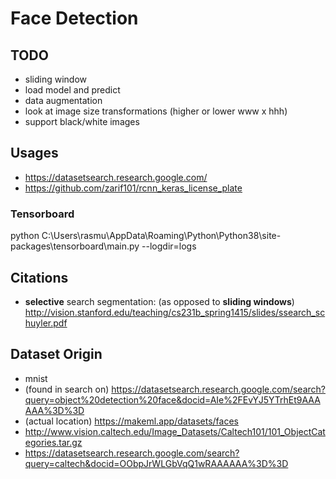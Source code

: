 # Face Detection

## TODO
* sliding window
* load model and predict
* data augmentation
* look at image size transformations (higher or lower www x hhh)
* support black/white images

## Usages
* https://datasetsearch.research.google.com/
* https://github.com/zarif101/rcnn_keras_license_plate

### Tensorboard
python C:\Users\rasmu\AppData\Roaming\Python\Python38\site-packages\tensorboard\main.py --logdir=logs

## Citations
* **selective** search segmentation: (as opposed to **sliding windows**)
http://vision.stanford.edu/teaching/cs231b_spring1415/slides/ssearch_schuyler.pdf

## Dataset Origin
* mnist
* (found in search on) https://datasetsearch.research.google.com/search?query=object%20detection%20face&docid=AIe%2FEvYJ5YTrhEt9AAAAAA%3D%3D
* (actual location) https://makeml.app/datasets/faces
* http://www.vision.caltech.edu/Image_Datasets/Caltech101/101_ObjectCategories.tar.gz
* https://datasetsearch.research.google.com/search?query=caltech&docid=OObpJrWLGbVqQ1wRAAAAAA%3D%3D